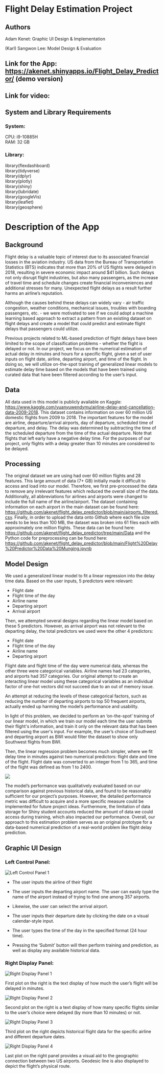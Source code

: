 # Flight Delay Estimation Project

## Authors

Adam Kenet: Graphic UI Design & Implementation

(Karl) Sangwon Lee: Model Design & Evaluation

## Link for the App: https://akenet.shinyapps.io/Flight_Delay_Predictor/ (demo version)

## Link for video: 

## System and Library Requirements

### System:
CPU: i9-10885H<br />
RAM: 32 GB


### Library:
library(flexdashboard)<br />
library(tidyverse)<br />
library(dplyr)<br />
library(plotly)<br />
library(shiny)<br />
library(lubridate)<br />
library(googleVis)<br />
library(leaflet)<br />
library(geosphere)


# Description of the App

## Background

Flight delay is a valuable topic of interest due to its associated financial losses in the aviation industry. US data from the Bureau of Transportation Statistics (BTS) indicates that more than 20% of US flights were delayed in 2018, resulting in severe economic impact around $41 billion. Such delays not only disrupt flight industries, but also many passengers, as the increase of travel time and schedule changes create financial inconveniences and additional stresses for many. Unexpected flight delays as a result further harms an airline’s reputation. 

Although the causes behind these delays can widely vary - air traffic congestion, weather conditions, mechanical issues, troubles with boarding passengers, etc. - we were motivated to see if we could adopt a machine learning based approach to extract a pattern from an existing dataset on flight delays and create a model that could predict and estimate flight delays that passengers could utilize.

Previous projects related to ML-based prediction of flight delays have been limited to the scope of classification problems - whether the flight is delayed or not. In our project, we focus on the numerical estimation of actual delay in minutes and hours for a specific flight, given a set of user inputs on flight date, airline, departing airport, and time of the flight. In doing so, we will utilize on-the-spot training of generalized linear models to estimate delay time based on the models that have been trained using curated data that have been filtered according to the user’s input. 



## Data
All data used in this model is publicly available on Kaggle: https://www.kaggle.com/yuanyuwendymu/airline-delay-and-cancellation-data-2009-2018. This dataset contains information on over 60 million US domestic flights from 2009 to 2018. The important features for the model are airline, departure/arrival airports, day of departure, scheduled time of departure, and delay. The delay was determined by subtracting the time of the scheduled departure from the time of the actual departure. Note that flights that left early have a negative delay time. For the purposes of our project, only flights with a delay greater than 10 minutes are considered to be delayed.


## Processing
The original dataset we are using had over 60 million flights and 28 features. This large amount of data (7+ GB) initially made it difficult to access and load into our model. Therefore, we first pre-processed the data to remove any irrelevant features which reduced the overall size of the data. Additionally, all abbreviations for airlines and airports were changed to include the full name of the airline/airport. The dataset containing information on each airport in the main dataset can be found here: https://github.com/akenet/flight_delay_predictor/blob/main/airports_filtered.csv. Finally, in order to upload the data onto Github where each file size needs to be less than 100 MB, the dataset was broken into 61 files each with approximately one million flights. These data can be found here: https://github.com/akenet/flight_delay_predictor/tree/main/Data and the Python code for preprocessing can be found here: https://github.com/akenet/flight_delay_predictor/blob/main/Flight%20Delay%20Predictor%20Data%20Munging.ipynb


## Model Design

We used a generalized linear model to fit a linear regression into the delay time data. Based on the user inputs, 5 predictors were relevant:

- Flight date
- Flight time of the day
- Airline name
- Departing airport
- Arrival airport

Then, we attempted several designs regarding the linear model based on these 5 predictors. However, as arrival airport was not relevant to the departing delay, the total predictors we used were the other 4 predictors:

- Flight date
- Flight time of the day
- Airline name
- Departing airport

Flight date and flight time of the day were numerical data, whereas the other three were categorical variables. Airline names had 23 categories, and airports had 357 categories. Our original attempt to create an interacting linear model using these categorical variables as an individual factor of one-hot vectors did not succeed due to an out of memory issue. 

An attempt at reducing the levels of these categorical factors, such as reducing the number of departing airports to top 50 frequent airports, actually ended up harming the model’s performance and usability. 

In light of this problem, we decided to perform an ‘on-the-spot’ training of our linear model, in which we train our model each time the user submits their flight's information, and train it only on the relevant data that has been filtered using the user's input. For example, the user’s choice of Southwest and departing airport as BWI would filter the dataset to show only Southwest flights from BWI.

Then, the linear regression problem becomes much simpler, where we fit delay time in minutes against two numerical predictors: flight date and time of the flight. Flight date was converted to an integer from 1 to 365, and time of the flight was defined as from 1 to 2400.

<img src="https://render.githubusercontent.com/render/math?math=Delay \: Time = b_{0} %2B (b_{1} * Flight \: Date) %2B (b_{2} * Time \: of \: Flight)">

The model’s performance was qualitatively evaluated based on our comparison against previous historical data, and found to be reasonably sufficient for our project’s purposes. However, the detailed performance metric was difficult to acquire and a more specific measure could be implemented for future project ideas. Furthermore, the limitation of data storage for Shiny student accounts reduced the amount of data we could access during training, which also impacted our performance. Overall, our approach to this estimation problem serves as an original prototype for a data-based numerical prediction of a real-world problem like flight delay prediction.

## Graphic UI Design

### Left Control Panel:

![Left Control Panel 1](https://github.com/akenet/flight_delay_predictor/blob/main/Figures/Fig1.png)

- The user inputs the airline of their flight
- The user inputs the departing airport name. The user can easily type the name of the airport instead of trying to find one among 357 airports.
- Likewise, the user can select the arrival airport.
- The user inputs their departure date by clicking the date on a visual calendar-style input.

- The user types the time of the day in the specified format (24 hour time).
- Pressing the ‘Submit’ button will then perform training and prediction, as well as display any available historical data.


### Right Display Panel:


![Right Display Panel 1](https://github.com/akenet/flight_delay_predictor/blob/main/Figures/Fig2.png)


First plot on the right is the text display of how much the user’s flight will be delayed in minutes.

![Right Display Panel 2](https://github.com/akenet/flight_delay_predictor/blob/main/Figures/Fig3.png)


Second plot on the right is a text display of how many specific flights similar to the user’s choice were delayed (by more than 10 minutes) or not. 

![Right Display Panel 3](https://github.com/akenet/flight_delay_predictor/blob/main/Figures/Fig4.png)


Third plot on the right depicts historical flight data for the specific airline and different departure dates.

![Right Display Panel 4](https://github.com/akenet/flight_delay_predictor/blob/main/Figures/Fig5.png)

Last plot on the right panel provides a visual aid to the geographic connection between two US airports. Geodesic line is also displayed to depict the flight’s physical route.


